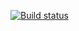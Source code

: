 [![Build status](https://ci.appveyor.com/api/projects/status/bkkhu4w9h6j6w7j3?svg=true)](https://ci.appveyor.com/project/Alex37v2/api-1)